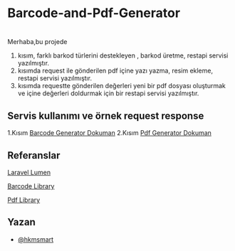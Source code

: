 
# Barcode-and-Pdf-Generator

#
Merhaba,bu projede 
1. kısım, farklı barkod türlerini destekleyen , barkod üretme, restapi servisi yazılmıştır.
2. kısımda request ile gönderilen pdf içine yazı yazma, resim ekleme,  restapi servisi yazılmıştır.
3. kısımda requestte gönderilen değerleri yeni bir pdf dosyası oluşturmak ve içine değerleri doldurmak için bir restapi servisi yazılmıştır.
   
## Servis kullanımı ve örnek request response

 1.Kısım [Barcode Generator Dokuman](https://github.com/hkmsmart/Barcode-and-Pdf-Generator/blob/main/Barcode.Generator.Dokuman.md)
 2.Kısım [Pdf Generator Dokuman](https://github.com/hkmsmart/Barcode-and-Pdf-Generator/blob/main/Pdf%20Generator%20Dokuman.md)



## Referanslar

[Laravel Lumen](https://lumen.laravel.com/docs/9.x)

[Barcode Library](https://github.com/tecnickcom/tc-lib-barcode)

[Pdf Library](https://github.com/Setasign/FPDI)

## Yazan

- [@hkmsmart](https://github.com/hkmsmart)

